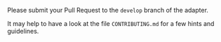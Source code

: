 Please submit your Pull Request to the `develop` branch of the adapter.

It may help to have a look at the file `CONTRIBUTING.md` for a few hints and guidelines.